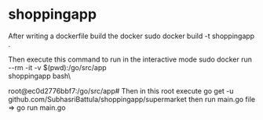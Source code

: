# shoppingapp
After writing a dockerfile build the docker
sudo docker build -t shoppingapp .


Then execute this command to run in the interactive mode 
     sudo docker run --rm -it -v $(pwd):/go/src/app \
             shoppingapp bash\
             
root@ec0d2776bbf7:/go/src/app# 
Then in this root execute go get -u github.com/SubhasriBattula/shoppingapp/supermarket
then run main.go file => go run main.go

